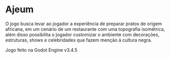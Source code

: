 # Ajeum

O jogo busca levar ao jogador a experiência de preparar pratos de origem africana, em um cenário de um restaurante com uma topografia isométrica, além disso possibilita o jogador customizar o ambiente com decorações, estruturas, shows e celebridades que fazem menção à cultura negra.  

Jogo feito na Godot Engine v3.4.5
